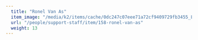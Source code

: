 ```yaml
---
  title: "Ronel Van As"
  item_image: "/media/k2/items/cache/0dc247c07eee71a72cf9409729fb3455_L.jpg"
  url: "/people/support-staff/item/158-ronel-van-as"
  weight: 13
---
```


